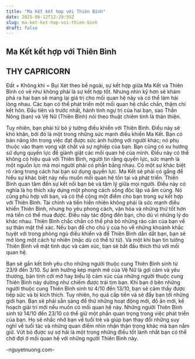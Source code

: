 ```yaml
---
title: "Ma Kết kết hợp với Thiên Bình"
date: 2025-06-12T12:29:55Z
slug: ma-ket-ket-hop-voi-thien-binh
draft: false
---
```


## Ma Kết kết hợp với Thiên Bình

## THY CAPRICORN

Đất + Không khí = Bụi
Xét theo bề ngoài, sự kết hợp giữa Ma Kết và Thiên Bình có vẻ như không phải là sự kết hợp tốt. Nhưng nhìn kỹ hơn sẽ khám phá ra hai bạn sẽ mang lại giá trị cho mối quan hệ này và có thể làm hài lòng nhau. Các bạn có thể phát triển một mối quan hệ chắc chắn, thậm chí kết hôn.
Đầu tiên và trước nhất, hành tinh ngự trị của hai bạn, sao Thần Nông (bạn) và Vệ Nữ (Thiên Bình) nói theo thuật chiêm tinh là thân thiện.

Tuy nhiên, bạn phải từ bỏ ý tưởng điều khiển với Thiên Bình. Điều này sẽ khó khăn, bởi đó là một trong những sức mạnh điều khiển Ma Kết. Bạn có bản năng lớn trong việc đạt được sức ảnh hưởng với người khác; nó phụ thuộc vào tham vọng vật chất và sự nghiệp của bạn. Bạn cũng có xu hướng sử dụng quyền lực để giành giật các mối quan hệ của mình. Điều này có thể không có hiệu quả với Thiên Bình, người tin rằng quyền lực, sức mạnh là một nguồn lực mà mọi người phải có phần bằng nhau. Có một sự khác biệt rõ ràng trong cách hai bạn sử dụng quyền lực. Ma Kết sẽ phải có gắng để hiểu sự khác biệt này nếu muốn mối quan hệ tồn tại và phát triển.
Thiên Bình quan tâm đến sự kết nối bạn bè và tâm lý giữa mọi người. Điều này có nghĩa là họ thích xây dựng một phong cách sống độc lập và ấm cúng. Nó cũng phù hợp với bạn, và có thể cộng một điểm cho bạn trong sự kết hợp với Thiên Bình. 
Tài chính và tiền hiển nhiên không phải là sức mạnh điều khiển Thiên Bình, nhưng họ yêu phong cách, văn hóa và những thứ tốt hơn mà tiền có thể mua được. Điều này tác động đến bạn, cho dù vì những lý do khác nhau. 
Thiên Bình chắc chắn có thể phá bỏ những rào cản của bạn về sự thân mật thể xác. Nếu bạn để cho chủ ý của họ về những khoảnh khắc tuyệt với trong phòng ngủ điều khiển và để Thiên Bình dẫn dắt bạn, bạn sẽ mở lòng một cách tự nhiên (mặc dù có thể từ từ). Và một khi bạn tin tưởng Thiên Bình về mặt tình dục và cảm xúc, bạn sẽ bắt đầu thích thú với mối quan hệ.

Bạn sẽ gắn kết tình yêu cho những người thuộc cung Thiên Bình sinh từ 23/9 đến 3/10. Sự ảnh hưởng kép mạnh mẽ của Vệ Nữ là gợi cảm và yêu thương, bản tính cởi mở hay biểu lộ cảm xúc của những người thuộc cung Thiên Bình này dường như chiếm được trái tim bạn. 
Khi bạn ở bên những người thuộc cung Thiên Bình sinh từ 4/10 đến 13/10, bạn sẽ cảm thấy được tiếp sức và bị kích thích. Tuy nhiên, họ quá cấp tiến và sẽ đẩy bạn tới những giới hạn. Bạn sẽ phải sẵn sàng để thử những hoạt động mới, đồ ăn mới, kế hoạch giải trí mới nếu muốn có mối quan hệ này.
Những người Thiên Bình sinh từ 14/10 đến 23/10 có thể giữ một phần quan trọng trong việc phát triển của bạn. Họ sẽ nhắc nhở bạn về tuổi trẻ và giúp bạn thay đổi những suy nghĩ về tuổi tác và những quan điểm nhìn nhận thận trọng khác mà bạn nắm giữ. Vứt bỏ được sự sợ hãi là một trong những điều tốt lành nhất bạn có thể chờ đợi ở mối quan hệ với những người Thiên Bình này.
 

 
 
-nguyetnuong.com-